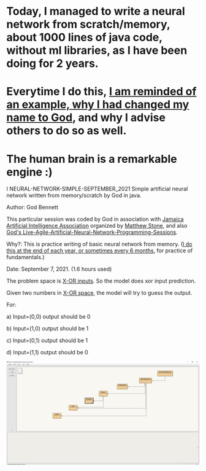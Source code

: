 # Today, I managed to write a neural network from scratch/memory, about 1000 lines of java code, without ml libraries, as I have been doing for 2 years.
# Everytime I do this, [I am reminded of an example, why I had changed my name to God](https://www.researchgate.net/publication/342328687_Why_I_an_atheist_legally_changed_my_name_to_God), and why I advise others to do so as well.
# The human brain is a remarkable engine :)


I NEURAL-NETWORK-SIMPLE-SEPTEMBER_2021
Simple artificial neural network written from memory/scratch by God in java.

  Author: God Bennett
  
  This particular session was coded by God in association with [Jamaica Artificial Intelligence Association](https://www.instagram.com/p/CMsWiuUBAIu/?utm_source=ig_web_copy_link) organized by [Matthew Stone](https://www.linkedin.com/in/matthew-stone-07428789/), and also [God's Live-Agile-Artificial-Neural-Network-Programming-Sessions](https://github.com/JordanMicahBennett/Live-Agile-Artificial-Neural-Network-Programming-Sessions/blob/main/README.md).
  
  Why?: This is practice writing of basic neural network from memory. ([I do this at the end of each year, or sometimes every 6 months](https://github.com/JordanMicahBennett/NEURAL_NETWORK_PRACTICE), for practice of fundamentals.)
  
  Date: September 7, 2021. (1.6 hours used)
  
  The problem space is [X-OR inputs](https://en.wikipedia.org/wiki/XOR_gate). So the model does xor input prediction.
  
  Given two numbers in [X-OR space](https://en.wikipedia.org/wiki/XOR_gate), the model will try to guess the output.
  
  For:
  
  a) Input=(0,0) output should be 0
  
  b) Input=(1,0) output should be 1
  
  c) Input=(0,1) output should be 1
  
  d) Input=(1,1) output should be 0
  
  ![Alt text](https://github.com/JordanMicahBennett/NEURAL-NETWORK-SIMPLE-MARCH_21_2021/blob/main/Screenshot.png "default page")
  

 

